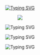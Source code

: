 

<!--
**travelless/travelless** is a ✨ _special_ ✨ repository because its `README.md` (this file) appears on your GitHub profile.

Here are some ideas to get you started:

- 🔭 I’m currently working on ...
- 🌱 I’m currently learning ...
- 👯 I’m looking to collaborate on ...
- 🤔 I’m looking for help with ...
- 💬 Ask me about ...
- 📫 How to reach me: ...
- 😄 Pronouns: ...
- ⚡ Fun fact: ...
-->
<!-- typing font -->
<p align="center">
<a href="https://git.io/typing-svg"><img src="https://readme-typing-svg.herokuapp.com?font=Fira+Code&pause=1000&color=F7F7F7&center=true&width=435&lines=Coding+World+!+!+!" alt="Typing SVG" /></a>
</p>
<!-- icon of social platforms -->
<p align="center">
<a title="github" target="_blank" href="https://github.com/travelless"><img src="https://img.shields.io/badge/dynamic/json?color=lightgrey&label=github&query=%24.data.totalSubs&suffix=followers&url=https%3A%2F%2Fapi.spencerwoo.com%2Fsubstats%2F%3Fsource%3Dgithub%26queryKey%3Dtravelless" ></a>
</p>
<!-- Stats Card -->
<p align="center">
 <img src="https://github-readme-stats.vercel.app/api?username=travelless)](https://github.com/anuraghazra/github-readme-stats" alt="Typing SVG" />
<!-- [![Anurag's GitHub stats](https://github-readme-stats.vercel.app/api?username=travelless)](https://github.com/anuraghazra/github-readme-stats) -->
</p>

<!-- daily sign -->
<p align="center">
  
 <img src="https://streak-stats.demolab.com?user=travelless&theme=dark)](https://git.io/streak-stats" alt="Typing SVG" />
<!-- [![GitHub Streak](https://streak-stats.demolab.com?user=travelless&theme=dark)](https://git.io/streak-stats) -->
</p>


<!-- Activity Graph -->
<p align="center">
  
 <img src="https://github-readme-activity-graph.cyclic.app/graph?username=travelless)](https://github.com/ashutosh00710/github-readme-activity-graph" alt="Typing SVG" />
<!--   [![Ashutosh's github activity graph](https://github-readme-activity-graph.cyclic.app/graph?username=travelless)](https://github.com/ashutosh00710/github-readme-activity-graph) -->
</p>
